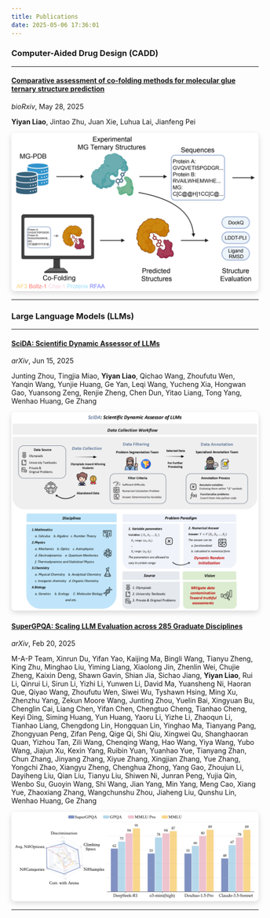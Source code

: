 ```yaml
---
title: Publications
date: 2025-05-06 17:36:01
---
```


### Computer-Aided Drug Design (CADD)

---

#### [**Comparative assessment of co-folding methods for molecular glue ternary structure prediction**](https://www.biorxiv.org/content/10.1101/2025.05.25.655997v1)
*bioRxiv*, May 28, 2025

**Yiyan Liao**, Jintao Zhu, Juan Xie, Luhua Lai, Jianfeng Pei

<div align="center">
  <img 
    src="https://raw.githubusercontent.com/yiyanliao/yiyanliao.github.io/main/themes/Academia/source/img/MGBench.png" 
    alt="Comparative assessment of co-folding methods" 
    width="600" 
    style="border-radius:8px; box-shadow:0 4px 12px rgba(0,0,0,0.15);" />
</div>

---

### Large Language Models (LLMs)

---

#### [**SciDA: Scientific Dynamic Assessor of LLMs**](https://arxiv.org/abs/2506.12909)
*arXiv*, Jun 15, 2025

Junting Zhou, Tingjia Miao, **Yiyan Liao**, Qichao Wang, Zhoufutu Wen, Yanqin Wang, Yunjie Huang, Ge Yan, Leqi Wang, Yucheng Xia, Hongwan Gao, Yuansong Zeng, Renjie Zheng, Chen Dun, Yitao Liang, Tong Yang, Wenhao Huang, Ge Zhang

<div align="center">
  <img 
    src="https://raw.githubusercontent.com/yiyanliao/yiyanliao.github.io/main/themes/Academia/source/img/SciDA.png" 
    alt="SciDA: Scientific Dynamic Assessor" 
    width="600" 
    style="border-radius:8px; box-shadow:0 4px 12px rgba(0,0,0,0.15);" />
</div>

#### [**SuperGPQA: Scaling LLM Evaluation across 285 Graduate Disciplines**](https://arxiv.org/abs/2502.14739)
*arXiv*, Feb 20, 2025

M-A-P Team, Xinrun Du, Yifan Yao, Kaijing Ma, Bingli Wang, Tianyu Zheng, King Zhu, Minghao Liu, Yiming Liang, Xiaolong Jin, Zhenlin Wei, Chujie Zheng, Kaixin Deng, Shawn Gavin, Shian Jia, Sichao Jiang, **Yiyan Liao**, Rui Li, Qinrui Li, Sirun Li, Yizhi Li, Yunwen Li, David Ma, Yuansheng Ni, Haoran Que, Qiyao Wang, Zhoufutu Wen, Siwei Wu, Tyshawn Hsing, Ming Xu, Zhenzhu Yang, Zekun Moore Wang, Junting Zhou, Yuelin Bai, Xingyuan Bu, Chenglin Cai, Liang Chen, Yifan Chen, Chengtuo Cheng, Tianhao Cheng, Keyi Ding, Siming Huang, Yun Huang, Yaoru Li, Yizhe Li, Zhaoqun Li, Tianhao Liang, Chengdong Lin, Hongquan Lin, Yinghao Ma, Tianyang Pang, Zhongyuan Peng, Zifan Peng, Qige Qi, Shi Qiu, Xingwei Qu, Shanghaoran Quan, Yizhou Tan, Zili Wang, Chenqing Wang, Hao Wang, Yiya Wang, Yubo Wang, Jiajun Xu, Kexin Yang, Ruibin Yuan, Yuanhao Yue, Tianyang Zhan, Chun Zhang, Jinyang Zhang, Xiyue Zhang, Xingjian Zhang, Yue Zhang, Yongchi Zhao, Xiangyu Zheng, Chenghua Zhong, Yang Gao, Zhoujun Li, Dayiheng Liu, Qian Liu, Tianyu Liu, Shiwen Ni, Junran Peng, Yujia Qin, Wenbo Su, Guoyin Wang, Shi Wang, Jian Yang, Min Yang, Meng Cao, Xiang Yue, Zhaoxiang Zhang, Wangchunshu Zhou, Jiaheng Liu, Qunshu Lin, Wenhao Huang, Ge Zhang

<div align="center">
  <img 
    src="https://raw.githubusercontent.com/yiyanliao/yiyanliao.github.io/main/themes/Academia/source/img/supergpqa.png" 
    alt="SuperGPQA: Scaling LLM Evaluation" 
    width="800" 
    style="border-radius:8px; box-shadow:0 4px 12px rgba(0,0,0,0.15);" />
</div>


---

